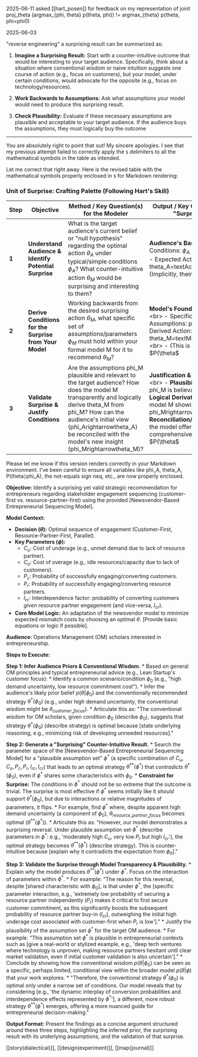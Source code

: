 2025-06-11
asked [[hart_posen]] for feedback on my representation of joint proj_theta (argmax_{phi, theta} p(theta, phi)) != argmax_{theta} p(theta, phi=phi0)

2025-06-03

"reverse engineering" a surprising result can be summarized as:

1. **Imagine a Surprising Result:** Start with a counter-intuitive outcome that would be interesting to your target audience. Specifically, think about a situation where conventional wisdom or naive intuition suggests one course of action (e.g., focus on customers), but your model, under certain conditions, would advocate for the opposite (e.g., focus on technology/resources).
    
2. **Work Backwards to Assumptions:** Ask what assumptions your model would need to produce this surprising result.
    
3. **Check Plausibility:** Evaluate if these necessary assumptions are plausible and acceptable to your target audience. If the audience buys the assumptions, they must logically buy the outcome
----
You are absolutely right to point that out! My sincere apologies. I see that my previous attempt failed to correctly apply the `$` delimiters to all the mathematical symbols in the table as intended.

Let me correct that right away. Here is the revised table with the mathematical symbols properly enclosed in `$` for Markdown rendering:

### Unit of Surprise: Crafting Palette (Following Hart's Skill)

| **Step** | **Objective**                                          | **Method / Key Question(s) for the Modeler**                                                                                                                                                                                                                                           | **Output / Key Components of the "Surprise Palette"**                                                                                                                                                                                                                                                                              |
| -------- | ------------------------------------------------------ | -------------------------------------------------------------------------------------------------------------------------------------------------------------------------------------------------------------------------------------------------------------------------------------- | ---------------------------------------------------------------------------------------------------------------------------------------------------------------------------------------------------------------------------------------------------------------------------------------------------------------------------------- |
| **1**    | **Understand Audience & Identify Potential Surprise**  | What is the target audience's current belief or "null hypothesis" regarding the optimal action $\theta_A$ under typical/simple conditions $\phi_A$? What counter-intuitive action $\theta_M$ would be surprising and interesting to them?                                              | **Audience's Baseline:** Assumed Conditions: $\phi_A$<br>- Expected Action: theta_A=textAction(phi_A) &lt;br> - (Implicitly, their $P(\\theta\$                                                                                                                                                                                    |
| **2**    | **Derive Conditions for the Surprise from Your Model** | Working backwards from the desired surprising action $\theta_M$, what specific set of assumptions/parameters $\phi_M$ must hold within your formal model M for it to recommend $\theta_M$?                                                                                             | **Model's Foundation for Surprise:** &lt;br> - Specific Model Assumptions: phi_M &lt;br> - Model-Derived Action: theta_M=textModelAction(M,phi_M) &lt;br> - (This is where your model's $P(\\theta\$                                                                                                                               |
| **3**    | **Validate Surprise & Justify Conditions**             | Are the assumptions phi_M plausible and relevant to the target audience? How does the model M transparently and logically derive theta_M from phi_M? How can the audience's initial view (phi_Arightarrowtheta_A) be reconciled with the model's new insight (phi_Mrightarrowtheta_M)? | **Justification & Palette Assembly:** &lt;br> - **Plausibility Argument:** Why phi_M is believable/relevant. &lt;br> - <br>**Logical Derivation:** Explanation of model M showing phi_Mrightarrowtheta_M. &lt;br> - **Reconciliation/Insight:** Show how the model offers a more nuanced or comprehensive view (e.g., $P(\\theta\$ |

Please let me know if this version renders correctly in your Markdown environment. I've been careful to ensure all variables like phi_A, theta_A, P(theta∣phi_A), the not-equals sign neq, etc., are now properly enclosed.

**Objective:** Identify a surprising yet valid strategic recommendation for entrepreneurs regarding stakeholder engagement sequencing (customer-first vs. resource-partner-first) using the provided [Newsvendor-Based Entrepreneurial Sequencing Model].

**Model Context:**
* **Decision ($\theta$):** Optimal sequence of engagement (Customer-First, Resource-Partner-First, Parallel).
* **Key Parameters ($\phi$):**
    * $C_u$: Cost of underage (e.g., unmet demand due to lack of resource partner).
    * $C_o$: Cost of overage (e.g., idle resources/capacity due to lack of customers).
    * $P_c$: Probability of successfully engaging/converting customers.
    * $P_r$: Probability of successfully engaging/converting resource partners.
    * $I_{rc}$: Interdependence factor: probability of converting customers *given* resource partner engagement (and vice-versa, $I_{cr}$).
* **Core Model Logic:** An adaptation of the newsvendor model to minimize expected mismatch costs by choosing an optimal $\theta$. [Provide basic equations or logic if possible].

**Audience:** Operations Management (OM) scholars interested in entrepreneurship.

**Steps to Execute:**

**Step 1: Infer Audience Priors & Conventional Wisdom.**
    * Based on general OM principles and typical entrepreneurial advice (e.g., Lean Startup's customer focus):
        * Identify a common scenario/condition $\phi_0$ (e.g., "high demand uncertainty, low resource commitment cost").
        * Infer the audience's likely prior belief $p(\theta | \phi_0)$ and the conventionally recommended strategy $\theta^*(\phi_0)$ (e.g., under high demand uncertainty, the conventional wisdom might be $\theta_{customer\_focus}$).
        * Articulate this as: "The conventional wisdom for OM scholars, given condition $\phi_0$ (describe $\phi_0$), suggests that strategy $\theta^*(\phi_0)$ (describe strategy) is optimal because [state underlying reasoning, e.g., minimizing risk of developing unneeded resources]."

**Step 2: Generate a "Surprising" Counter-Intuitive Result.**
    * Search the parameter space of the [Newsvendor-Based Entrepreneurial Sequencing Model] for a "plausible assumption set" $\phi^*$ (a specific combination of $C_u, C_o, P_c, P_r, I_{rc}, I_{cr}$) that leads to an optimal strategy $\theta^{**}(\phi^*)$ that *contradicts* $\theta^*(\phi_0)$, even if $\phi^*$ shares some characteristics with $\phi_0$.
    * **Constraint for Surprise:** The conditions in $\phi^*$ should not be so extreme that the outcome is trivial. The surprise is most effective if $\phi^*$ seems initially like it *should* support $\theta^*(\phi_0)$, but due to interactions or relative magnitudes of parameters, it flips.
        * For example, find $\phi^*$ where, despite apparent high demand uncertainty (a component of $\phi_0$), $\theta_{resource\_partner\_focus}$ becomes optimal ($\theta^{**}(\phi^*)$).
    * Articulate this as: "However, our model demonstrates a surprising reversal. Under plausible assumption set $\phi^*$ (describe parameters in $\phi^*$: e.g., 'moderately high $C_u$, very low $P_r$ but high $I_{cr}$'), the optimal strategy becomes $\theta^{**}(\phi^*)$ (describe strategy). This is counter-intuitive because [explain why it contradicts the expectation from $\phi_0$]."

**Step 3: Validate the Surprise through Model Transparency & Plausibility.**
    * Explain *why* the model produces $\theta^{**}(\phi^*)$ under $\phi^*$. Focus on the interaction of parameters within $\phi^*$.
        * For example: "The reason for this reversal, despite [shared characteristic with $\phi_0$], is that under $\phi^*$, the [specific parameter interaction, e.g., 'extremely low probability of securing a resource partner independently ($P_r$) makes it critical to first secure customer commitment, as this significantly boosts the subsequent probability of resource partner buy-in ($I_{cr}$), outweighing the initial high underage cost associated with customer-first when $P_r$ is low']."
    * Justify the plausibility of the assumption set $\phi^*$ for the target OM audience.
        * For example: "This assumption set $\phi^*$ is plausible in entrepreneurial contexts such as [give a real-world or stylized example, e.g., 'deep tech ventures where technology is unproven, making resource partners hesitant until clear market validation, even if initial customer validation is also uncertain']."
    * Conclude by showing how the conventional wisdom $p(\theta | \phi_0)$ can be seen as a specific, perhaps limited, conditional view within the broader model $p(\theta | \phi)$ that your work explores.
        * "Therefore, the conventional strategy $\theta^*(\phi_0)$ is optimal only under a narrow set of conditions. Our model reveals that by considering [e.g., 'the dynamic interplay of conversion probabilities and interdependence effects represented by $\phi^*$'], a different, more robust strategy $\theta^{**}(\phi^*)$ emerges, offering a more nuanced guide for entrepreneurial decision-making."

**Output Format:**
Present the findings as a concise argument structured around these three steps, highlighting the inferred prior, the surprising result with its underlying assumptions, and the validation of that surprise.


[[story(dialectical)]], [[design(experiment)]], [[map(journal)]]
